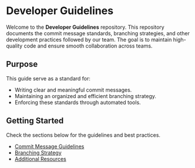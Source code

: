 # Developer Guidelines

Welcome to the **Developer Guidelines** repository.  This repository documents the commit message standards, branching strategies, and other development practices followed by our team. The goal is to maintain high-quality code and ensure smooth collaboration across teams.

## Purpose

This guide serve as a standard for:
- Writing clear and meaningful commit messages.
- Maintaining an organized and efficient branching strategy.
- Enforcing these standards through automated tools.

## Getting Started

Check the sections below for the guidelines and best practices.

- [Commit Message Guidelines](#commit-message-guidelines)
- [Branching Strategy](#branching-strategy)
- [Additional Resources](#additional-resources)

  
